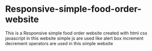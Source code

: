 # Responsive-simple-food-order-website
This is a Responsive simple food order website created with html css  javascript in this website simple js are used like alert box increment decrement operators are used in this simple website
